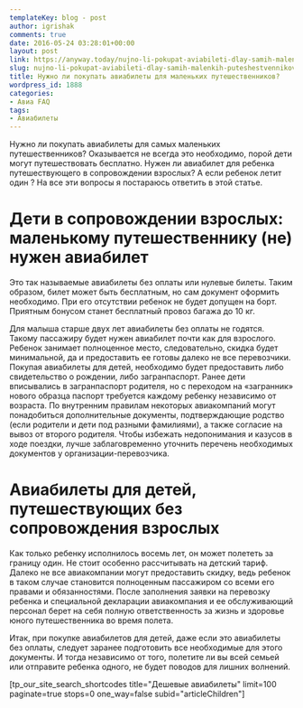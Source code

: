 ```yaml
---
templateKey: blog - post
author: igrishak
comments: true
date: 2016-05-24 03:28:01+00:00
layout: post
link: https://anyway.today/nujno-li-pokupat-aviabileti-dlay-samih-malenkih-puteshestvennikov/
slug: nujno-li-pokupat-aviabileti-dlay-samih-malenkih-puteshestvennikov
title: Нужно ли покупать авиабилеты для маленьких путешественников?
wordpress_id: 1888
categories:
- Авиа FAQ
tags:
- Авиабилеты
---
```


Нужно ли покупать авиабилеты для самых маленьких путешественников? Оказывается не всегда это необходимо, порой дети могут путешествовать бесплатно. Нужен ли авиабилет для ребенка путешествующего в сопровождении взрослых? А если ребенок летит один ? На все эти вопросы я постараюсь ответить в этой статье.


<!-- more -->


# Дети в сопровождении взрослых: маленькому путешественнику (не) нужен авиабилет




Это так называемые авиабилеты без оплаты или нулевые билеты. Таким образом, билет может быть бесплатным, но сам документ оформить необходимо. При его отсутствии ребенок не будет допущен на борт. Приятным бонусом станет бесплатный провоз багажа до 10 кг.




Для малыша старше двух лет авиабилеты без оплаты не годятся. Такому пассажиру будет нужен авиабилет почти как для взрослого. Ребенок занимает полноценное место, следовательно, скидка будет минимальной, да и предоставить ее готовы далеко не все перевозчики. Покупая авиабилеты для детей, необходимо будет предоставить либо свидетельство о рождении, либо загранпаспорт. Ранее дети вписывались в загранпаспорт родителя, но с переходом на «загранник» нового образца паспорт требуется каждому ребенку независимо от возраста. По внутренним правилам некоторых авиакомпаний могут понадобиться дополнительные документы, подтверждающие родство (если родители и дети под разными фамилиями), а также согласие на вывоз от второго родителя. Чтобы избежать недопонимания и казусов в ходе поездки, лучше заблаговременно уточнить перечень необходимых документов у организации-перевозчика.





# Авиабилеты для детей, путешествующих без сопровождения взрослых




Как только ребенку исполнилось восемь лет, он может полететь за границу один. Не стоит особенно рассчитывать на детский тариф. Далеко не все авиакомпании могут предоставить скидку, ведь ребенок в таком случае становится полноценным пассажиром со всеми его правами и обязанностями. После заполнения заявки на перевозку ребенка и специальной декларации авиакомпания и ее обслуживающий персонал берет на себя полную ответственность за жизнь и здоровье юного путешественника во время полета.


Итак, при покупке авиабилетов для детей, даже если это авиабилеты без оплаты, следует заранее подготовить все необходимые для этого документы. И тогда независимо от того, полетите ли вы всей семьей или отправите ребенка одного, не будет поводов для лишних волнений.

[tp_our_site_search_shortcodes title="Дешевые авиабилеты" limit=100 paginate=true stops=0 one_way=false subid="articleChildren"]
